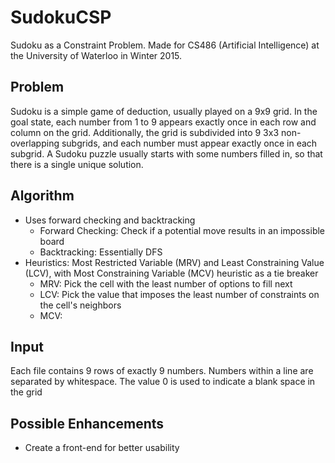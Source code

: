 # SudokuCSP

Sudoku as a Constraint Problem. Made for CS486 (Artificial Intelligence) at the University of Waterloo in Winter 2015. 

## Problem

Sudoku is a simple game of deduction, usually played on a 9x9 grid. In the goal state, each number from 1 to 9 appears exactly once in each row and column on the grid. Additionally, the grid is subdivided into 9 3x3 non-overlapping subgrids, and each number must appear exactly once in each subgrid. A Sudoku puzzle usually starts with some numbers filled in, so that there is a single unique solution.

## Algorithm

* Uses forward checking and backtracking 
  * Forward Checking: Check if a potential move results in an impossible board
  * Backtracking: Essentially DFS
* Heuristics: Most Restricted Variable (MRV) and Least Constraining Value (LCV), with Most Constraining Variable (MCV) heuristic as a tie breaker
  * MRV: Pick the cell with the least number of options to fill next
  * LCV: Pick the value that imposes the least number of constraints on the cell's neighbors
  * MCV: 

## Input

Each file contains 9 rows of exactly 9 numbers. Numbers within a line are separated by whitespace. The value 0 is used to indicate a blank space in the grid

## Possible Enhancements

* Create a front-end for better usability 
